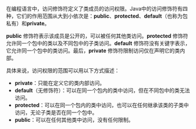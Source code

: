 在编程语言中，访问修饰符定义了类成员的访问权限。Java中的访问修饰符有四种，它们的作用范围从大到小依次是：**public**、**protected**、**default**（也称为包私有）和**private**。

**public** 修饰符表示该成员是公开的，可以被任何其他类访问。**protected** 修饰符允许同一个包中的类以及不同包中的子类访问。**default** 修饰符没有关键字表示，它允许同一个包中的类访问。最后，**private** 修饰符限制访问仅在声明它的类内部。

具体来说，访问权限的范围可以用以下方式描述：

- **private**：只能在定义它的类内部访问。
- **default**（无修饰符）：可以在同一个包内的类中访问，但在不同包中的类无法访问。
- **protected**：可以在同一个包内的类中访问，也可以在任何继承该类的子类中访问，无论子类是否在同一个包中。
- **public**：可以在任何其他类中访问，没有任何限制。